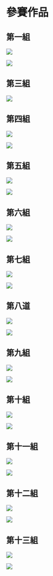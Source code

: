 # 參賽作品

## 第一組

![](./images/IMG_20210327_095655.jpg)

![](./images/IMG_20210327_100434.jpg)

## 第三組

![](./images/IMG_20210327_100442.jpg)

## 第四組

![](./images/IMG_20210327_095742.jpg)

![](./images/IMG_20210327_100454.jpg)

## 第五組

![](./images/IMG_20210327_095718.jpg)

![](./images/IMG_20210327_100502.jpg)

## 第六組

![](./images/IMG_20210327_100141.jpg)

![](./images/IMG_20210327_100536.jpg)

## 第七組

![](./images/IMG_20210327_095814.jpg)

![](./images/IMG_20210327_100545.jpg)

## 第八道

![](./images/IMG_20210327_100129.jpg)

![](./images/IMG_20210327_100515.jpg)

## 第九組

![](./images/IMG_20210327_100117.jpg)

![](./images/IMG_20210327_100524.jpg)

## 第十組

![](./images/IMG_20210327_095837.jpg)

![](./images/IMG_20210327_100604.jpg)

## 第十一組

![](./images/IMG_20210327_095854.jpg)

![](./images/IMG_20210327_100557.jpg)

## 第十二組

![](./images/IMG_20210327_100020.jpg)

![](./images/IMG_20210327_100622.jpg)

## 第十三組

![](./images/IMG_20210327_100616.jpg)

![](./images/IMG_20210327_100616.jpg)